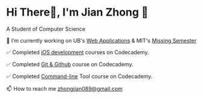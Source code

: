 # Hi There👋, I'm Jian Zhong 🤡

A Student of Computer Science

🌱 I’m currently working on UB's [Web Applications](https://cse312.com) & MIT's [Missing Semester](https://missing.csail.mit.edu)

✅ Completed [iOS development](https://www.codecademy.com/profiles/jianZ5320566309/certificates/61e87909d59db0001779401a) courses on Codecademy.

✅ Completed [Git & Github](https://www.codecademy.com/profiles/jianZ5320566309/certificates/a8ab218d5950c29861635cc0bf12fd13) course on Codecademy.

✅ Completed [Command-line](https://www.codecademy.com/profiles/jianZ5320566309/certificates/c87ba0541f8be78bc2f4ba1128233f6f) Tool course on Codecademy.

📫 How to reach me zhongjian089@gmail.com
